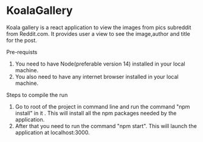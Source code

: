 # KoalaGallery

Koala gallery is a react application to view the images from pics subreddit from Reddit.com. It provides user a view to see the image,author and title for the post.

Pre-requists 
1. You need to have Node(preferable version 14) installed in your local machine.
2. You also need to have any internet browser installed in your local machine.

Steps to compile the run 
1. Go to root of the project in command line and run the command "npm install" in it . This will install all the npm packages needed by the application.
2. After that you need to run the command "npm start". This will launch the application at localhost:3000.
